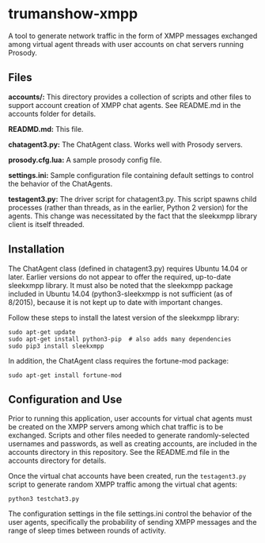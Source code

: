 # trumanshow-xmpp

A tool to generate network traffic in the form of XMPP messages exchanged among virtual agent threads with user accounts on chat servers running Prosody.

## Files

**accounts/:** This directory provides a collection of scripts and other files to support account creation of XMPP chat agents. See README.md in the accounts folder for details.

**READMD.md:** This file.

**chatagent3.py:** The ChatAgent class. Works well with Prosody servers.

**prosody.cfg.lua:** A sample prosody config file.

**settings.ini:** Sample configuration file containing default settings to control the behavior of the ChatAgents.

**testagent3.py:** The driver script for chatagent3.py. This script spawns child processes (rather than threads, as in the earlier, Python 2 version) for the agents. This change was necessitated by the fact that the sleekxmpp library client is itself threaded.

## Installation

The ChatAgent class (defined in chatagent3.py) requires Ubuntu 14.04 or later. Earlier versions do not appear to offer the required, up-to-date sleekxmpp library. It must also be noted that the sleekxmpp package included in Ubuntu 14.04 (python3-sleekxmpp is not sufficient (as of 8/2015), because it is not kept up to date with important changes.

Follow these steps to install the latest version of the sleekxmpp library:
```
sudo apt-get update
sudo apt-get install python3-pip  # also adds many dependencies
sudo pip3 install sleekxmpp
```
In addition, the ChatAgent class requires the fortune-mod package:
```
sudo apt-get install fortune-mod
```

## Configuration and Use

Prior to running this application, user accounts for virtual chat agents must be created on the XMPP servers among which chat traffic is to be exchanged. Scripts and other files needed to generate randomly-selected usernames and passwords, as well as creating accounts, are included in the accounts directory in this repository. See the README.md file in the accounts directory for details.

Once the virtual chat accounts have been created, run the ```testagent3.py``` script to generate random XMPP traffic among the virtual chat agents:
```
python3 testchat3.py
```
The configuration settings in the file settings.ini control the behavior of the user agents, specifically the probability of sending XMPP messages and the range of sleep times between rounds of activity.